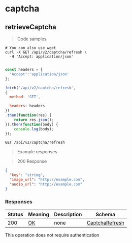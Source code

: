 <h1 id="selfcommunity-api-captcha">captcha</h1>

## retrieveCaptcha

<a id="opIdretrieveCaptcha"></a>

> Code samples

```shell
# You can also use wget
curl -X GET /api/v2/captcha/refresh \
  -H 'Accept: application/json'

```

```javascript

const headers = {
  'Accept':'application/json'
};

fetch('/api/v2/captcha/refresh',
{
  method: 'GET',

  headers: headers
})
.then(function(res) {
    return res.json();
}).then(function(body) {
    console.log(body);
});

```

`GET /api/v2/captcha/refresh`

> Example responses

> 200 Response

```json
{
  "key": "string",
  "image_url": "http://example.com",
  "audio_url": "http://example.com"
}
```

<h3 id="retrievecaptcha-responses">Responses</h3>

|Status|Meaning|Description|Schema|
|---|---|---|---|
|200|[OK](https://tools.ietf.org/html/rfc7231#section-6.3.1)|none|[CaptchaRefresh](#schemacaptcharefresh)|

<aside class="success">
This operation does not require authentication
</aside>
